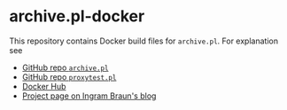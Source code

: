 # archive.pl-docker
 
This repository contains Docker build files for `archive.pl`. For explanation see

- [GitHub repo `archive.pl`](https://github.com/CarlOrff/archive)
- [GitHub repo `proxytest.pl`](https://github.com/CarlOrff/perl-socks-proxy-test)
- [Docker Hub](https://hub.docker.com/r/archaeopath/archive.pl-docker)
- [Project page on Ingram Braun's blog](https://ingram-braun.net/public/programming/perl/wayback-url-robot-html/#ib_campaign=archive-pl-2.2&ib_medium=repository&ib_source=readme&ib_content=docker)